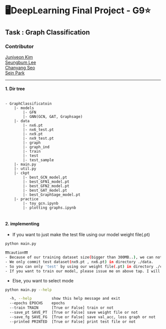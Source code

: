 # 🖥DeepLearning Final Project - G9⭐
## Task : Graph Classification

### Contributor

[Junjyeon Kim](https://github.com/Jungyeonkim114)    
[Seungbum Lee](https://github.com/Seungbeom-Lee)    
[Chanyang Seo](https://github.com/chan8616)   
[Sein Park](https://github.com/SEIN126)   

<hr>

#### 1. Dir tree
<pre>
<code>
- GraphClassificatoin
    |- models
        |- GFN
        |- GNN(GCN, GAT, Graphsage) 
    |- data
        |- nx6.pt
        |- nx6_test.pt
        |- nx9.pt
        |- nx9_test.pt
        |- graph
        |- graph_ind
        |- train
        |- test
        |- test_sample
    |- main.py
    |- util.py
    |- ckpt
        |- best_GCN_model.pt
        |- best_GFN1_model.pt
        |- best_GFN2_model.pt
        |- best_GAT_model.pt
        |- best_GraphSage_model.pt
    |- practice
        |- toy_gcn.ipynb
        |- plotting graphs.ipynb
</code>
</pre>

#### 2. implementing
- If you want to just make the test file using our model weight file(.pt) 
```bash
python main.py
```
```bash
❗❗❗caution❗❗❗
- Because of our training dataset size(bigger than 300MB..), we can not commit ours.
- We only commit test dataset(nx9.pt , nx6.pt) in directory ./data. 
- So you can only 'test' by using our weight file(.pt) in directory ./ckpt
- If you want to train our model, please issue me on above tap. I will send you our training sets.    
```
- Else, you want to select mode   
```bash
python main.py --help
```
```bash
  -h, --help         show this help message and exit
  --epochs EPOCHS    epochs
  --train TRAIN      [True or False] train or not
  --save_pt SAVE_PT  [True or False] save weight file or not
  --save_fg SAVE_FG  [True or False] save val_acc, loss graph or not
  --printed PRINTED  [True or False] print test file or not
```

